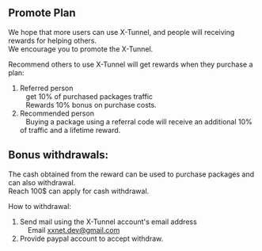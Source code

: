 ## Promote Plan  
 We hope that more users can use X-Tunnel, and people will receiving rewards for helping others.  
 We encourage you to promote the X-Tunnel.  

Recommend others to use X-Tunnel will get rewards when they purchase a plan:  
1. Referred person  
   get 10% of purchased packages traffic  
   Rewards 10% bonus on purchase costs.  
2. Recommended person  
   Buying a package using a referral code will receive an additional 10% of traffic and a lifetime reward.  

## Bonus withdrawals:  
The cash obtained from the reward can be used to purchase packages and can also withdrawal.  
Reach 100$ can apply for cash withdrawal.  
  
How to withdrawal:  
1. Send mail using the X-Tunnel account's email address  
    Email xxnet.dev@gmail.com  
2. Provide paypal account to accept withdraw.  